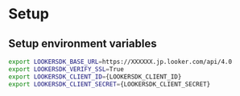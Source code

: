 # Setup

## Setup environment variables

```bash
export LOOKERSDK_BASE_URL=https://XXXXXX.jp.looker.com/api/4.0
export LOOKERSDK_VERIFY_SSL=True
export LOOKERSDK_CLIENT_ID={LOOKERSDK_CLIENT_ID}
export LOOKERSDK_CLIENT_SECRET={LOOKERSDK_CLIENT_SECRET}
```
